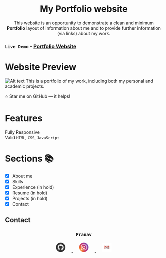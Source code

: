 <h1 align="center">My Portfolio website</h1>

<p align="center">This website is an opportunity to demonstrate a clean and minimum <b>Portfolio</b> layout of information about me and to provide further information (via links) about my work.<p>

### <code>Live Demo</code> - **[Portfolio Website](https://itspranav.codes/)**

# Website Preview

![Alt text](https://github.com/pranavranjithkannan/portfolio/blob/main/images/Demo.png?raw=true "Main Page")
This is a portfolio of my work, including both my personal and academic projects.

:star: Star me on GitHub — it helps!

# Features

Fully Responsive\
 Valid `HTML`, `CSS`, `JavaScript`

# Sections 📚

- [x] About me
- [x] Skills
- [x] Experience (in hold)
- [x] Resume (in hold)
- [x] Projects (in hold)
- [x] Contact

## Contact

 <h3 align="center">
  <code> Pranav </code>
</h3>
  <p align="center">

  <a href="https://github.com/pranavranjithkannan">
    <img src="https://github.com/Akshatjalan/akshat/blob/master/Color/Github.svg" width="30" height="30" hspace="20">
  </a>

  <a href="https://www.instagram.com/thisispranav_/">
    <img src="https://github.com/Akshatjalan/akshat/blob/master/Color/Instagram.svg" width="30" height="30" hspace="20">
  </a>
    <a href="mailto:pranavsandle@gmail.com">
    <img src="https://github.com/Akshatjalan/akshat/blob/master/Color/Gmail.svg"  width="30" height="30" hspace="20">
  </a>

</p>
